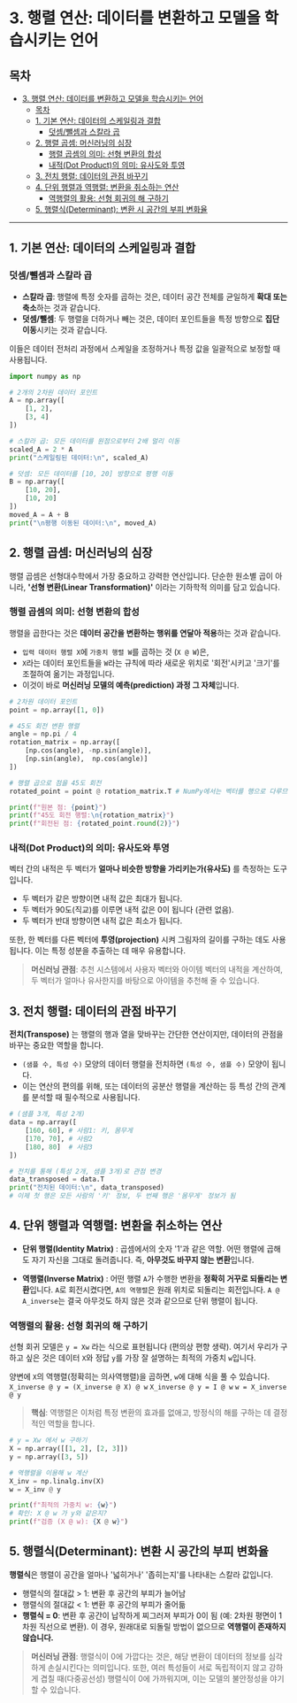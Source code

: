 # 3. 행렬 연산: 데이터를 변환하고 모델을 학습시키는 언어


## 목차
- [3. 행렬 연산: 데이터를 변환하고 모델을 학습시키는 언어](#3-행렬-연산-데이터를-변환하고-모델을-학습시키는-언어)
  - [목차](#목차)
  - [1. 기본 연산: 데이터의 스케일링과 결합](#1-기본-연산-데이터의-스케일링과-결합)
    - [덧셈/뺄셈과 스칼라 곱](#덧셈뺄셈과-스칼라-곱)
  - [2. 행렬 곱셈: 머신러닝의 심장](#2-행렬-곱셈-머신러닝의-심장)
    - [행렬 곱셈의 의미: 선형 변환의 합성](#행렬-곱셈의-의미-선형-변환의-합성)
    - [내적(Dot Product)의 의미: 유사도와 투영](#내적dot-product의-의미-유사도와-투영)
  - [3. 전치 행렬: 데이터의 관점 바꾸기](#3-전치-행렬-데이터의-관점-바꾸기)
  - [4. 단위 행렬과 역행렬: 변환을 취소하는 연산](#4-단위-행렬과-역행렬-변환을-취소하는-연산)
    - [역행렬의 활용: 선형 회귀의 해 구하기](#역행렬의-활용-선형-회귀의-해-구하기)
  - [5. 행렬식(Determinant): 변환 시 공간의 부피 변화율](#5-행렬식determinant-변환-시-공간의-부피-변화율)

---

## 1. 기본 연산: 데이터의 스케일링과 결합

### 덧셈/뺄셈과 스칼라 곱

- **스칼라 곱**: 행렬에 특정 숫자를 곱하는 것은, 데이터 공간 전체를 균일하게 **확대 또는 축소**하는 것과 같습니다.
- **덧셈/뺄셈**: 두 행렬을 더하거나 빼는 것은, 데이터 포인트들을 특정 방향으로 **집단 이동**시키는 것과 같습니다.

이들은 데이터 전처리 과정에서 스케일을 조정하거나 특정 값을 일괄적으로 보정할 때 사용됩니다.

```python
import numpy as np

# 2개의 2차원 데이터 포인트
A = np.array([
    [1, 2],
    [3, 4]
])

# 스칼라 곱: 모든 데이터를 원점으로부터 2배 멀리 이동
scaled_A = 2 * A
print("스케일링된 데이터:\n", scaled_A)

# 덧셈: 모든 데이터를 [10, 20] 방향으로 평행 이동
B = np.array([
    [10, 20],
    [10, 20]
])
moved_A = A + B
print("\n평행 이동된 데이터:\n", moved_A)
```

## 2. 행렬 곱셈: 머신러닝의 심장

행렬 곱셈은 선형대수학에서 가장 중요하고 강력한 연산입니다. 단순한 원소별 곱이 아니라, **'선형 변환(Linear Transformation)'** 이라는 기하학적 의미를 담고 있습니다.

### 행렬 곱셈의 의미: 선형 변환의 합성

행렬을 곱한다는 것은 **데이터 공간을 변환하는 행위를 연달아 적용**하는 것과 같습니다.

- `입력 데이터 행렬 X`에 `가중치 행렬 W`를 곱하는 것 (`X @ W`)은,
- `X`라는 데이터 포인트들을 `W`라는 규칙에 따라 새로운 위치로 '회전'시키고 '크기'를 조절하여 옮기는 과정입니다.
- 이것이 바로 **머신러닝 모델의 예측(prediction) 과정 그 자체**입니다.

```python
# 2차원 데이터 포인트
point = np.array([1, 0])

# 45도 회전 변환 행렬
angle = np.pi / 4
rotation_matrix = np.array([
    [np.cos(angle), -np.sin(angle)],
    [np.sin(angle),  np.cos(angle)]
])

# 행렬 곱으로 점을 45도 회전
rotated_point = point @ rotation_matrix.T # NumPy에서는 벡터를 행으로 다루므로 전치

print(f"원본 점: {point}")
print(f"45도 회전 행렬:\n{rotation_matrix}")
print(f"회전된 점: {rotated_point.round(2)}")
```

### 내적(Dot Product)의 의미: 유사도와 투영

벡터 간의 내적은 두 벡터가 **얼마나 비슷한 방향을 가리키는가(유사도)**  를 측정하는 도구입니다.
- 두 벡터가 같은 방향이면 내적 값은 최대가 됩니다.
- 두 벡터가 90도(직교)를 이루면 내적 값은 0이 됩니다 (관련 없음).
- 두 벡터가 반대 방향이면 내적 값은 최소가 됩니다.

또한, 한 벡터를 다른 벡터에 **투영(projection)**  시켜 그림자의 길이를 구하는 데도 사용됩니다. 이는 특정 성분을 추출하는 데 매우 유용합니다.

> **머신러닝 관점**:
> 추천 시스템에서 사용자 벡터와 아이템 벡터의 내적을 계산하여, 두 벡터가 얼마나 유사한지를 바탕으로 아이템을 추천해 줄 수 있습니다.

## 3. 전치 행렬: 데이터의 관점 바꾸기

**전치(Transpose)**  는 행렬의 행과 열을 맞바꾸는 간단한 연산이지만, 데이터의 관점을 바꾸는 중요한 역할을 합니다.
- `(샘플 수, 특성 수)` 모양의 데이터 행렬을 전치하면 `(특성 수, 샘플 수)` 모양이 됩니다.
- 이는 연산의 편의를 위해, 또는 데이터의 공분산 행렬을 계산하는 등 특성 간의 관계를 분석할 때 필수적으로 사용됩니다.

```python
# (샘플 3개, 특성 2개)
data = np.array([
    [160, 60], # 사람1: 키, 몸무게
    [170, 70], # 사람2
    [180, 80]  # 사람3
])

# 전치를 통해 (특성 2개, 샘플 3개)로 관점 변경
data_transposed = data.T
print("전치된 데이터:\n", data_transposed)
# 이제 첫 행은 모든 사람의 '키' 정보, 두 번째 행은 '몸무게' 정보가 됨
```

## 4. 단위 행렬과 역행렬: 변환을 취소하는 연산

- **단위 행렬(Identity Matrix)** : 곱셈에서의 숫자 '1'과 같은 역할. 어떤 행렬에 곱해도 자기 자신을 그대로 돌려줍니다. 즉, **아무것도 바꾸지 않는 변환**입니다.

- **역행렬(Inverse Matrix)** : 어떤 행렬 `A`가 수행한 변환을 **정확히 거꾸로 되돌리는 변환**입니다. `A`로 회전시켰다면, `A의 역행렬`은 원래 위치로 되돌리는 회전입니다. `A @ A_inverse`는 결국 아무것도 하지 않은 것과 같으므로 단위 행렬이 됩니다.

### 역행렬의 활용: 선형 회귀의 해 구하기

선형 회귀 모델은 `y = Xw` 라는 식으로 표현됩니다 (편의상 편향 생략). 여기서 우리가 구하고 싶은 것은 데이터 `X`와 정답 `y`를 가장 잘 설명하는 최적의 가중치 `w`입니다.

양변에 `X`의 역행렬(정확히는 의사역행렬)을 곱하면, `w`에 대해 식을 풀 수 있습니다.
`X_inverse @ y = (X_inverse @ X) @ w`
`X_inverse @ y = I @ w`
`w = X_inverse @ y`

> **핵심**: 역행렬은 이처럼 특정 변환의 효과를 없애고, 방정식의 해를 구하는 데 결정적인 역할을 합니다.

```python
# y = Xw 에서 w 구하기
X = np.array([[1, 2], [2, 3]])
y = np.array([3, 5])

# 역행렬을 이용해 w 계산
X_inv = np.linalg.inv(X)
w = X_inv @ y

print(f"최적의 가중치 w: {w}")
# 확인: X @ w 가 y와 같은지?
print(f"검증 (X @ w): {X @ w}")
```

## 5. 행렬식(Determinant): 변환 시 공간의 부피 변화율

**행렬식**은 행렬이 공간을 얼마나 '넓히거나' '좁히는지'를 나타내는 스칼라 값입니다.
- 행렬식의 절대값 > 1: 변환 후 공간의 부피가 늘어남
- 행렬식의 절대값 < 1: 변환 후 공간의 부피가 줄어듦
- **행렬식 = 0**: 변환 후 공간이 납작하게 찌그러져 부피가 0이 됨 (예: 2차원 평면이 1차원 직선으로 변환). 이 경우, 원래대로 되돌릴 방법이 없으므로 **역행렬이 존재하지 않습니다.**

> **머신러닝 관점**:
> 행렬식이 0에 가깝다는 것은, 해당 변환이 데이터의 정보를 심각하게 손실시킨다는 의미입니다. 또한, 여러 특성들이 서로 독립적이지 않고 강하게 겹칠 때(다중공선성) 행렬식이 0에 가까워지며, 이는 모델의 불안정성을 야기할 수 있습니다.